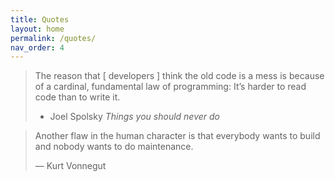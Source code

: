 ```yaml
---
title: Quotes
layout: home
permalink: /quotes/
nav_order: 4
---
```


>  The reason that [ developers ] think the old code is a mess is because of a cardinal, fundamental law of 
> programming: It’s harder to read code than to write it.
>  
> - Joel Spolsky <i>Things you should never do</i>

>   Another flaw in the human character is that everybody wants to build and nobody wants to do maintenance.
>
> ― Kurt Vonnegut